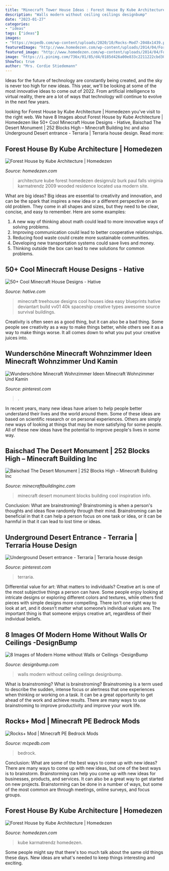 ```yaml
---
title: "Minecraft Tower House Ideas : Forest House By Kube Architecture"
description: "Walls modern without ceiling ceilings designbump"
date: "2023-01-27"
categories:
- "ideas"
tags: ["ideas"]
images:
- "https://mcpedb.com/wp-content/uploads/2020/10/Rocks-Mod7-2048x1439.png"
featuredImage: "http://www.homedezen.com/wp-content/uploads/2014/04/Forest-House-by-Kube-Architecture-18.jpg"
featured_image: "http://www.homedezen.com/wp-content/uploads/2014/04/Forest-House-by-Kube-Architecture-18.jpg"
image: "https://i.pinimg.com/736x/01/85/d4/0185d426a00e833c2211222cbd300fda.jpg"
ShowToc: true
author: "Mrs. Cordie Stiedemann"
---
```



Ideas for the future of technology are constantly being created, and the sky is never too high for new ideas. This year, we'll be looking at some of the most innovative ideas to come out of 2022. From artificial intelligence to virtual reality, there are a lot of ways that technology will continue to evolve in the next few years.

	

		
looking for Forest House by Kube Architecture | Homedezen you've visit to the right web. We have 8 Images about Forest House by Kube Architecture | Homedezen like 50+ Cool Minecraft House Designs - Hative, Baischad The Desert Monument | 252 Blocks High – Minecraft Building Inc and also Underground Desert entrance - Terraria | Terraria house design. Read more:
		
    
## Forest House By Kube Architecture | Homedezen

<img loading=lazy src="http://www.homedezen.com/wp-content/uploads/2014/04/Forest-House-by-Kube-Architecture-04.jpg" onerror="this.onerror=null;this.src='https://tse4.mm.bing.net/th?id=OIP.yoJ8akW0T8v1JaMo2TIwGQHaLB&amp;pid=15.1';" alt="Forest House by Kube Architecture | Homedezen">

_Source: homedezen.com_

>architecture kube forest homedezen designrulz burk paul falls virginia karmatrendz 2009 wooded residence located usa modern site. 

	

What are big ideas?
Big ideas are essential to creativity and innovation, and can be the spark that inspires a new idea or a different perspective on an old problem. They come in all shapes and sizes, but they need to be clear, concise, and easy to remember. Here are some examples:
1. A new way of thinking about math could lead to more innovative ways of solving problems. 
2. Improving communication could lead to better cooperative relationships. 
3. Reducing food waste could create more sustainable communities. 
4. Developing new transportation systems could save lives and money. 
5. Thinking outside the box can lead to new solutions for common problems.

    
## 50+ Cool Minecraft House Designs - Hative

<img loading=lazy src="https://hative.com/wp-content/uploads/2014/02/minecraft-houses/treehouse-design-idea-5.jpg" onerror="this.onerror=null;this.src='https://tse4.mm.bing.net/th?id=OIP.NJXm4Glxz7hRvYiXb5O67AHaFj&amp;pid=15.1';" alt="50+ Cool Minecraft House Designs - Hative">

_Source: hative.com_

>minecraft treehouse designs cool houses idea easy blueprints hative deviantart build vv01 40k spaceship creative types awesome source survival buildings. 

	

Creativity is often seen as a good thing, but it can also be a bad thing. Some people see creativity as a way to make things better, while others see it as a way to make things worse. It all comes down to what you put your creative juices into.

    
## Wunderschöne Minecraft Wohnzimmer Ideen Minecraft Wohnzimmer Und Kamin

<img loading=lazy src="https://i.pinimg.com/736x/fa/7f/44/fa7f44be885e8847dd18be7ae49aafa7.jpg" onerror="this.onerror=null;this.src='https://tse3.mm.bing.net/th?id=OIP.bALRVmQYfFA1lg73ZLGOWQHaDo&amp;pid=15.1';" alt="Wunderschöne Minecraft Wohnzimmer Ideen Minecraft Wohnzimmer Und Kamin">

_Source: pinterest.com_

>. 

	

In recent years, many new ideas have arisen to help people better understand their lives and the world around them. Some of these ideas are based on scientific research or on personal experiences. Others are simply new ways of looking at things that may be more satisfying for some people. All of these new ideas have the potential to improve people's lives in some way.

    
## Baischad The Desert Monument | 252 Blocks High – Minecraft Building Inc

<img loading=lazy src="http://minecraftbuildinginc.com/wp-content/uploads/2014/01/Baischad-The-Desert-Monument-252-Blocks-High-minecraft-building-ideas-5.jpg" onerror="this.onerror=null;this.src='https://tse4.mm.bing.net/th?id=OIP.VxOEAu8518Pa-n6bgxAYoQHaEW&amp;pid=15.1';" alt="Baischad The Desert Monument | 252 Blocks High – Minecraft Building Inc">

_Source: minecraftbuildinginc.com_

>minecraft desert monument blocks building cool inspiration info. 

	

Conclusion:
What are brainstroming? Brainstroming is when a person's thoughts and ideas flow randomly through their mind. Brainstroming can be beneficial in that it can help a person focus on one task or idea, or it can be harmful in that it can lead to lost time or ideas.

    
## Underground Desert Entrance - Terraria | Terraria House Design

<img loading=lazy src="https://i.pinimg.com/736x/01/85/d4/0185d426a00e833c2211222cbd300fda.jpg" onerror="this.onerror=null;this.src='https://tse3.mm.bing.net/th?id=OIP.WOvX_EkqTNyhlV1xQoek6QHaGD&amp;pid=15.1';" alt="Underground Desert entrance - Terraria | Terraria house design">

_Source: pinterest.com_

>terraria. 

	

Differential value for art: What matters to individuals?
Creative art is one of the most subjective things a person can have. Some people enjoy looking at intricate designs or exploring different colors and textures, while others find pieces with simple designs more compelling. There isn’t one right way to look at art, and it doesn’t matter what someone’s individual values are. The important thing is that someone enjoys creative art, regardless of their individual beliefs.

    
## 8 Images Of Modern Home Without Walls Or Ceilings -DesignBump

<img loading=lazy src="https://designbump.com/wp-content/uploads/2014/12/house-with-no-walls-ceiling-002.jpeg" onerror="this.onerror=null;this.src='https://tse4.mm.bing.net/th?id=OIP.mm08g8YJRopunM8MtUNDsAHaE5&amp;pid=15.1';" alt="8 Images of Modern Home without Walls or Ceilings -DesignBump">

_Source: designbump.com_

>walls modern without ceiling ceilings designbump. 

	

What is brainstroming?
What is brainstroming? Brainstroming is a term used to describe the sudden, intense focus or alertness that one experiences when thinking or working on a task. It can be a great opportunity to get ahead of the work and achieve results. There are many ways to use brainstroming to improve productivity and improve your work life.

    
## Rocks+ Mod | Minecraft PE Bedrock Mods

<img loading=lazy src="https://mcpedb.com/wp-content/uploads/2020/10/Rocks-Mod7-2048x1439.png" onerror="this.onerror=null;this.src='https://tse1.mm.bing.net/th?id=OIP.HLBYZNxVT2xPNVUqbC5NIAHaFN&amp;pid=15.1';" alt="Rocks+ Mod | Minecraft PE Bedrock Mods">

_Source: mcpedb.com_

>bedrock. 

	

Conclusion: What are some of the best ways to come up with new ideas?
There are many ways to come up with new ideas, but one of the best ways is to brainstorm. Brainstorming can help you come up with new ideas for businesses, products, and services. It can also be a great way to get started on new projects. Brainstorming can be done in a number of ways, but some of the most common are through meetings, online surveys, and focus groups.

    
## Forest House By Kube Architecture | Homedezen

<img loading=lazy src="http://www.homedezen.com/wp-content/uploads/2014/04/Forest-House-by-Kube-Architecture-18.jpg" onerror="this.onerror=null;this.src='https://tse2.mm.bing.net/th?id=OIP.8GFbvbW_7xzvXqdoZiXxWQHaLf&amp;pid=15.1';" alt="Forest House by Kube Architecture | Homedezen">

_Source: homedezen.com_

>kube karmatrendz homedezen. 

	

Some people might say that there's too much talk about the same old things these days. New ideas are what's needed to keep things interesting and exciting.

